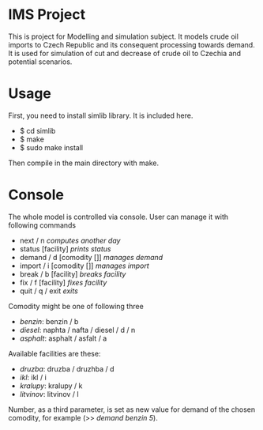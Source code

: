 # IMS Project
This is project for Modelling and simulation subject. It models crude oil imports to Czech Republic and its consequent processing towards demand. It is used for simulation of cut and decrease of crude oil to Czechia and potential scenarios.

# Usage
First, you need to install simlib library. It is included here.

- $ cd simlib
- $ make
- $ sudo make install

Then compile in the main directory with make.

# Console
The whole model is controlled via console. User can manage it
with following commands

- next / n *computes another day*
- status [facility] *prints status*
- demand / d [comodity [<number>]] *manages demand*
- import / i [comodity [<number>]] *manages import*
- break / b [facility] *breaks facility*
- fix / f [facility] *fixes facility*
- quit / q / exit *exits*

Comodity might be one of following three

- *benzin*: benzin / b 
- *diesel*: naphta / nafta / diesel / d / n 
- *asphalt*: asphalt / asfalt / a

Available facilities are these:

- *druzba*: druzba / druzhba / d
- *ikl*: ikl / i
- *kralupy*: kralupy / k
- *litvinov*: litvinov / l

Number, as a third parameter, is set as new value for demand
of the chosen comodity, for example (>> *demand benzin 5*).




